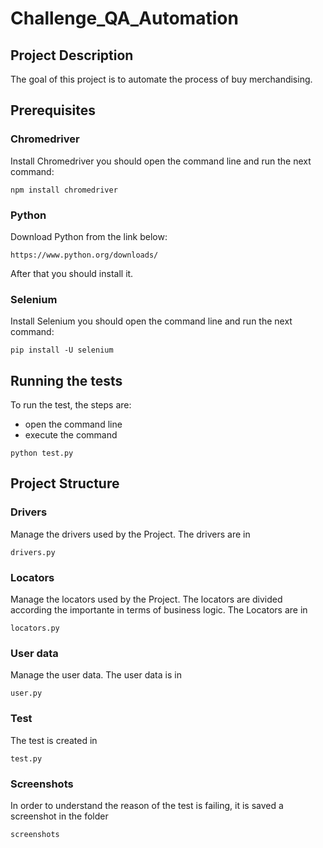 # Challenge_QA_Automation
## Project Description
The goal of this project is to automate the process of buy merchandising.
## Prerequisites
### Chromedriver
Install Chromedriver you should open the command line and run the next command:
```
npm install chromedriver
```
### Python
Download Python from the link below:
```
https://www.python.org/downloads/
```
After that you should install it.
### Selenium
Install Selenium you should open the command line and run the next command:
```
pip install -U selenium
```
## Running the tests
To run the test, the steps are:
* open the command line
* execute the command
```
python test.py
```
## Project Structure
### Drivers
Manage the drivers used by the Project. The drivers are in
```
drivers.py
```
### Locators
Manage the locators used by the Project. The locators are divided according the importante in terms of business logic. The Locators are in
```
locators.py
```
### User data
Manage the user data. The user data is in
```
user.py
```
### Test
The test is created in
```
test.py
```
### Screenshots
In order to understand the reason of the test is failing, it is saved a screenshot in the folder
```
screenshots
```
